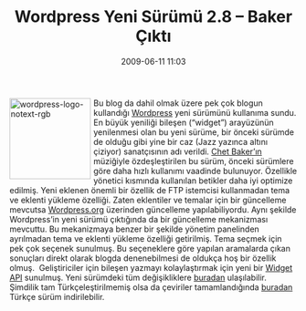 ﻿---
layout: post
title: Wordpress Yeni S&#252;r&#252;m&#252; 2.8 &#8211; Baker &#199;&#305;kt&#305;
date: 2009-06-11 11:03
comments: true
categories: []
---
<img style="border-bottom: 0px; border-left: 0px; margin: 0px 5px 0px 0px; display: inline; border-top: 0px; border-right: 0px" title="wordpress-logo-notext-rgb" src="http://onurbaykal.com.tr/wp-content/uploads/2009/06/wordpresslogonotextrgb.png" border="0" alt="wordpress-logo-notext-rgb" width="142" height="142" align="left" /> Bu blog da dahil olmak üzere pek çok blogun kullandığı <a href="http://wordpress.org">Wordpress</a> yeni sürümünü kullanıma sundu. En büyük yeniliği bileşen (“widget”) arayüzünün yenilenmesi olan bu yeni sürüme, bir önceki sürümde de olduğu gibi yine bir caz (Jazz yazınca altını çiziyor) sanatçısının adı verildi. <a href="http://en.wikipedia.org/wiki/Chet_Baker">Chet Baker’ın</a> müziğiyle özdeşleştirilen bu sürüm, önceki sürümlere göre daha hızlı kullanımı vaadinde bulunuyor. Özellikle yönetici kısmında kullanılan betikler daha iyi optimize edilmiş. Yeni eklenen önemli bir özellik de FTP istemcisi kullanmadan tema ve eklenti yükleme özelliği. Zaten eklentiler ve temalar için bir güncelleme mevcutsa <a href="http://wordpress.org">Wordpress.org</a> üzerinden güncelleme yapılabiliyordu. Aynı şekilde Wordpress’in yeni sürümü çıktığında da bir güncelleme mekanizması mevcuttu. Bu mekanizmaya benzer bir şekilde yönetim panelinden ayrılmadan tema ve eklenti yükleme özelliği getirilmiş. Tema seçmek için pek çok seçenek sunulmuş. Bu seçeneklere göre yapılan aramalarda çıkan sonuçları direkt olarak blogda denenebilmesi de oldukça hoş bir özellik olmuş.  Geliştiriciler için bileşen yazmayı kolaylaştırmak için yeni bir <a href="http://codex.wordpress.org/WordPress_Widgets_Api">Widget API</a> sunulmuş. Yeni sürümdeki tüm değişikliklere <a href="http://codex.wordpress.org/Version_2.8">buradan</a> ulaşılabilir. Şimdilik tam Türkçeleştirilmemiş olsa da çeviriler tamamlandığında <a href="http://www.wordpress-tr.com/">buradan</a> Türkçe sürüm indirilebilir.
